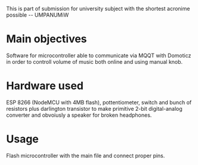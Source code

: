This is part of submission for university subject with the shortest acronime possible -- UMPANUMiW

# Main objectives
Software for microcontroller able to communicate via MQQT with Domoticz in order to controll volume of music both online and using manual knob.

# Hardware used
ESP 8266 (NodeMCU with 4MB flash), pottentiometer, switch and bunch of resistors plus darlington transistor to make primitive 2-bit digital-analog converter and obvoiusly a speaker for broken headphones.

# Usage
Flash microcontroller with the main file and connect proper pins.
